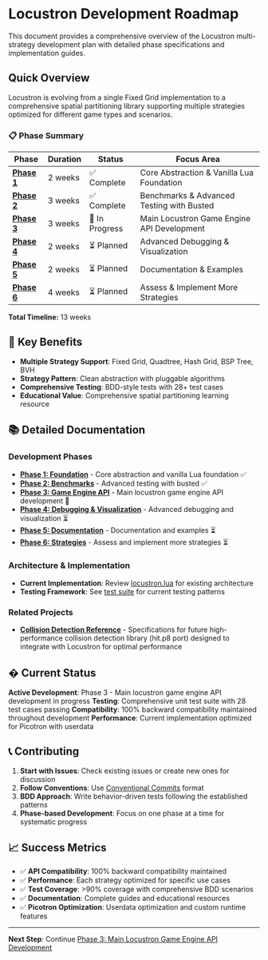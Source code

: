 # Locustron Development Roadmap

This document provides a comprehensive overview of the Locustron multi-strategy development plan with detailed phase specifications and implementation guides.

## Quick Overview

Locustron is evolving from a single Fixed Grid implementation to a comprehensive spatial partitioning library supporting multiple strategies optimized for different game types and scenarios.

### 📋 Phase Summary

| Phase | Duration | Status | Focus Area |
|-------|----------|--------|------------|
| **[Phase 1](./docs/roadmap/phase-1-foundation.md)** | 2 weeks | ✅ Complete | Core Abstraction & Vanilla Lua Foundation |
| **[Phase 2](./docs/roadmap/phase-2-benchmarks.md)** | 3 weeks | ✅ Complete | Benchmarks & Advanced Testing with Busted |
| **[Phase 3](./docs/roadmap/phase-3-api-development.md)** | 3 weeks | 🔄 In Progress | Main Locustron Game Engine API Development |
| **[Phase 4](./docs/roadmap/phase-4-debugging.md)** | 2 weeks | ⏳ Planned | Advanced Debugging & Visualization |
| **[Phase 5](./docs/roadmap/phase-5-documentation.md)** | 2 weeks | ⏳ Planned | Documentation & Examples |
| **[Phase 6](./docs/roadmap/phase-6-strategies.md)** | 4 weeks | ⏳ Planned | Assess & Implement More Strategies |

**Total Timeline:** 13 weeks

## 🎯 Key Benefits

- **Multiple Strategy Support**: Fixed Grid, Quadtree, Hash Grid, BSP Tree, BVH
- **Strategy Pattern**: Clean abstraction with pluggable algorithms
- **Comprehensive Testing**: BDD-style tests with 28+ test cases
- **Educational Value**: Comprehensive spatial partitioning learning resource

## 📚 Detailed Documentation

### Development Phases

- **[Phase 1: Foundation](./docs/roadmap/phase-1-foundation.md)** - Core abstraction and vanilla Lua foundation ✅
- **[Phase 2: Benchmarks](./docs/roadmap/phase-2-benchmarks.md)** - Advanced testing with busted ✅
- **[Phase 3: Game Engine API](./docs/roadmap/phase-3-api-development.md)** - Main locustron game engine API development 🔄
- **[Phase 4: Debugging & Visualization](./docs/roadmap/phase-4-debugging.md)** - Advanced debugging and visualization ⏳
- **[Phase 5: Documentation](./docs/roadmap/phase-5-documentation.md)** - Documentation and examples ⏳
- **[Phase 6: Strategies](./docs/roadmap/phase-6-strategies.md)** - Assess and implement more strategies ⏳

### Architecture & Implementation

- **Current Implementation**: Review [locustron.lua](./src/picotron/locustron.lua) for existing architecture
- **Testing Framework**: See [test suite](./tests/) for current testing patterns

### Related Projects

- **[Collision Detection Reference](./docs/collision-detection-reference.md)** - Specifications for future high-performance collision detection library (hit.p8 port) designed to integrate with Locustron for optimal performance

## � Current Status

**Active Development**: Phase 3 - Main locustron game engine API development in progress
**Testing**: Comprehensive unit test suite with 28 test cases passing
**Compatibility**: 100% backward compatibility maintained throughout development
**Performance**: Current implementation optimized for Picotron with userdata

## 📞 Contributing

1. **Start with Issues**: Check existing issues or create new ones for discussion
2. **Follow Conventions**: Use [Conventional Commits](https://www.conventionalcommits.org/) format
3. **BDD Approach**: Write behavior-driven tests following the established patterns
4. **Phase-based Development**: Focus on one phase at a time for systematic progress

## 📈 Success Metrics

- ✅ **API Compatibility**: 100% backward compatibility maintained
- ✅ **Performance**: Each strategy optimized for specific use cases  
- ✅ **Test Coverage**: >90% coverage with comprehensive BDD scenarios
- ✅ **Documentation**: Complete guides and educational resources
- ✅ **Picotron Optimization**: Userdata optimization and custom runtime features

---

**Next Step**: Continue [Phase 3: Main Locustron Game Engine API Development](./docs/roadmap/phase-3-api-development.md)
